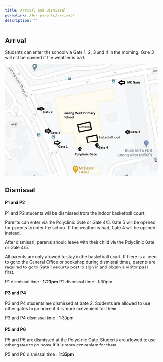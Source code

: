 ```yaml
---
title: Arrival and Dismissal
permalink: /for-parents/arrival/
description: ""
---
```


## Arrival

Students can enter the school via Gate 1, 2, 3 and 4 in the morning. Gate 3 will not be opened if the weather is bad.

![gates](/images/School%20gates.jpg)

## Dismissal

#### P1 and P2

P1 and P2 students will be dismissed from the indoor basketball court. 

Parents can enter via the Polyclinic Gate or Gate 4/5. Gate 5 will be opened for parents to enter the school. If the weather is bad, Gate 4 will be opened instead. 

After dismissal, parents should leave with their child via the Polyclinic Gate or Gate 4/5.

All parents are only allowed to stay in the basketball court. If there is a need to go to the General Office or bookshop during dismissal times, parents are required to go to Gate 1 security post to sign in and obtain a visitor pass first.

P1 dismissal time : **1:20pm**
P2 dismissal time : 1:30pm

#### P3 and P4

P3 and P4 students are dismissed at Gate 2. Students are allowed to use other gates to go home if it is more convenient for them.

P3 and P4 dismissal time : 1:30pm

#### P5 and P6

P5 and P6 are dismissed at the Polyclinic Gate. Students are allowed to use other gates to go home if it is more convenient for them.

P5 and P6 dismissal time : **1:35pm**